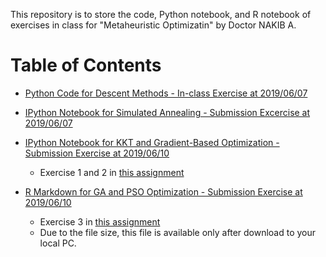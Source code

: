 This repository is to store the code, Python notebook, and R notebook of exercises in class for "Metaheuristic Optimizatin" by Doctor NAKIB A.

# Table of Contents

- [Python Code for Descent Methods - In-class Exercise at 2019/06/07](https://github.com/daydreamersjp/DataScienceTechInstitute/blob/master/Optimization/20190607_Descent%20Methods.ipynb)

- [IPython Notebook for Simulated Annealing - Submission Excercise at 2019/06/07](https://github.com/daydreamersjp/DataScienceTechInstitute/blob/master/Optimization/20190607_Simulated%20Annealing.ipynb)

- [IPython Notebook for KKT and Gradient-Based Optimization - Submission Exercise at 2019/06/10](https://github.com/daydreamersjp/DataScienceTechInstitute/blob/master/Optimization/20190610%20-%20Optimization%20by%20KKT%20Scipy-minimize.ipynb)
  - Exercise 1 and 2 in [this assignment](https://github.com/daydreamersjp/DataScienceTechInstitute/blob/master/Optimization/assign2.pdf)


- [R Markdown for GA and PSO Optimization - Submission Exercise at 2019/06/10](https://github.com/daydreamersjp/DataScienceTechInstitute/blob/master/Optimization/20190610%20-%20Optimization%20by%20Genetic%20Algo%20Particle%20Swarm%20Opt.html)
  - Exercise 3 in [this assignment](https://github.com/daydreamersjp/DataScienceTechInstitute/blob/master/Optimization/assign2.pdf)
  - Due to the file size, this file is available only after download to your local PC.
